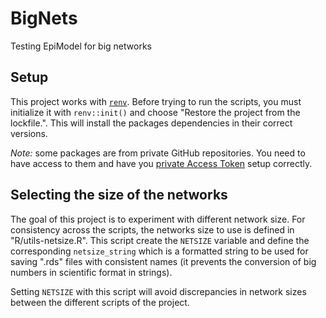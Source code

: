 # BigNets

Testing EpiModel for big networks

## Setup

This project works with [`renv`](https://rstudio.github.io/renv/index.html).
Before trying to run the scripts, you must initialize it with `renv::init()` and
choose "Restore the project from the lockfile.". This will install the packages
dependencies in their correct versions.

*Note:* some packages are from private GitHub repositories. You need to have
access to them and have you [private Access Token](https://docs.github.com/en/authentication/keeping-your-account-and-data-secure/creating-a-personal-access-token) setup correctly.

## Selecting the size of the networks

The goal of this project is to experiment with different network size. For
consistency across the scripts, the networks size to use is defined in
"R/utils-netsize.R". This script create the `NETSIZE` variable and define the
corresponding `netsize_string` which is a formatted string to be
used for saving ".rds" files with consistent names (it prevents the conversion
of big numbers in scientific format in strings).

Setting `NETSIZE` with this script will avoid discrepancies in network sizes
between the different scripts of the project.
